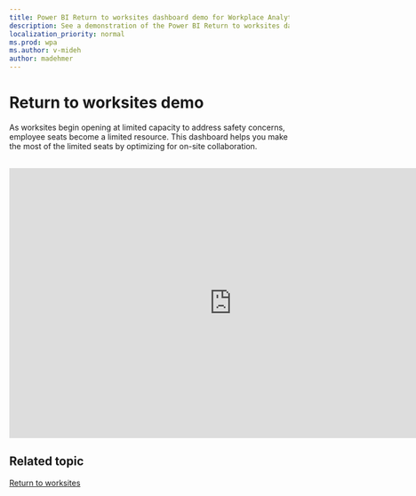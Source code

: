 ```yaml
---
title: Power BI Return to worksites dashboard demo for Workplace Analytics
description: See a demonstration of the Power BI Return to worksites dashboard
localization_priority: normal 
ms.prod: wpa
ms.author: v-mideh
author: madehmer
---
```

# Return to worksites demo

As worksites begin opening at limited capacity to address safety concerns, employee seats become a limited resource. This dashboard helps you make the most of the limited seats by optimizing for on-site collaboration.

<br><iframe width="800" height="486" src="https://msit.powerbi.com/view?r=eyJrIjoiZjYxYWIwZGQtZGE0Ni00YjMyLWExZTQtMWJlY2M3ODYyZWE5IiwidCI6IjcyZjk4OGJmLTg2ZjEtNDFhZi05MWFiLTJkN2NkMDExZGI0NyIsImMiOjV9&embedImagePlaceholder=true&pageName=ReportSection" frameborder="0" allowFullScreen="true"></iframe>

## Related topic

[Return to worksites](../tutorials/power-bi-return-tw.md)

